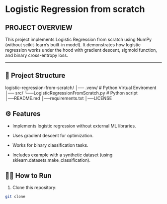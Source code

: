 # Logistic Regression from scratch
## PROJECT OVERVIEW
This project implements Logistic Regression from scratch using NumPy (without scikit-learn’s built-in model).
It demonstrates how logistic regression works under the hood with gradient descent, sigmoid function, and binary cross-entropy loss.

---
## 🚀 Project Structure
logistic-regression-from-scratch/
│── .venv/ # Python Virtual Enviroment
│── src/
    └──LogisticRegressionFromScratch.py # Python script
│──README.md
│──requirements.txt
│──LICENSE

## ⚙️ Features

- Implements logistic regression without external ML libraries.

- Uses gradient descent for optimization.

- Works for binary classification tasks.

- Includes example with a synthetic dataset (using sklearn.datasets.make_classification).

## 🧑‍💻 How to Run
1. Clone this repository:
```bash
git clone 
